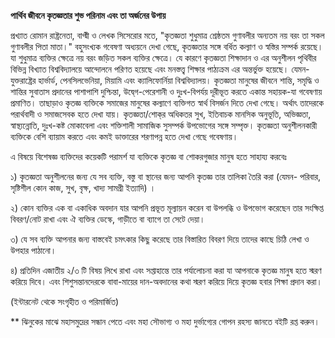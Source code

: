 
**পার্থিব জীবনে কৃতজ্ঞতার শুভ পরিনাম এবং তা অর্জনের উপায়**

প্রখ্যাত রোমান রাষ্ট্রনেতা, বাগ্মী ও লেখক সিসেরোর মতে, &quot;কৃতজ্ঞতা শুধুমাত্র শ্রেষ্ঠতম গুণাবলীর অন্যতম নয় বরং তা সকল গুণাবলীর পিতা মাতা।&quot; বহুসংখ্যক গবেষণা অধ্যয়নে দেখা গেছে, কৃতজ্ঞতার সঙ্গে বর্ধিত কল্যাণ ও স্বস্তির সম্পর্ক রয়েছে। যা শুধুমাত্র ব্যক্তির ক্ষেত্রে নয় বরং জড়িত সকল ব্যক্তির ক্ষেত্রে। যে কারণে কৃতজ্ঞতা শিক্ষাদান ও এর অনুশীলন পৃথিবীর বিভিন্ন বিখ্যাত বিশ্ববিদ্যালয়ে আন্দোলনে পরিণত হয়েছে এবং মনস্তত্ত্ব শিক্ষার পাঠ্যক্রম এর অন্তর্ভুক্ত হয়েছে। যেমন- যুক্তরাষ্ট্রের হার্ভার্ড, পেনসিলভেনিয়া, মিয়ামি এবং ক্যালিফোর্নিয়া বিশ্ববিদ্যালয়। কৃতজ্ঞতা মানুষের জীবনে শান্তি, সমৃদ্ধি ও শান্তির সুবাতাস প্রদানের পাশাপাশি দুশ্চিন্তা, উদ্বে্‌গ-পেরেশানী ও দুঃখ-বিপর্যয় দূরীভূত করতে একান্ত সহায়ক-যা গবেষণায় প্রমাণিত। তাছাড়াও কৃতজ্ঞ ব্যক্তিকে সমাজের মানুষের কল্যাণে ব্যক্তিগত স্বার্থ বিসর্জন দিতে দেখা গেছে। অর্থাৎ তাদেরকে পরার্থবাদী ও সমাজসেবক হতে দেখা যায়। কৃতজ্ঞতা/শোক্‌র অধিকতর সুখ, ইতিবাচক মানসিক অনুভূতি, অভিজ্ঞতা, স্বাস্থ্যন্নোতি, দুঃখ-কষ্ট মোকাবেলা এবং শক্তিশালী সামাজিক সুসম্পর্ক উপভোগের সঙ্গে সম্পৃক্ত। কৃতজ্ঞতা অনুশীলনকারী ব্যক্তিকে বেশি ব্যায়াম করতে এবং কমই ডাক্তারের শরণাপন্ন হতে দেখা গেছে গবেষণায়।

এ বিষয়ে বিশেষজ্ঞ ব্যক্তিদের কয়েকটি পরামর্শ যা ব্যক্তিকে কৃতজ্ঞ বা শোকরগুজার মানুষ হতে সাহায্য করবেঃ

১) কৃতজ্ঞতা অনুশীলনের জন্য যে সব ব্যক্তি, বস্তু বা স্থানের জন্য আপনি কৃতজ্ঞ তার তালিকা তৈরি করা (যেমন- পরিবার, সৃষ্টিশীল কোন কাজ, সুখ, বৃক্ষ, খাদ্য সামগ্রী ইত্যাদি) ।

২) কোন ব্যক্তির এক বা একাধিক অবদান যার আপনি প্রভূত মূল্যায়ন করেন বা উপলব্ধি ও উপভোগ করেছেন তার সংক্ষিপ্ত বিবরণ/নোট রাখা এবং ঐ ব্যক্তির ডেস্কে, গাড়ীতে বা ব্যাগে তা সেটে দেয়া।

৩) যে সব ব্যক্তি আপনার জন্য বাস্তবেই চমৎকার কিছু করেছে তার বিস্তারিত বিবরণ দিয়ে তাদের কাছে চিঠি লেখা ও উপহার পাঠানো।

৪) প্রতিদিন এজাতীয় ২/৩ টি বিষয় লিখে রাখা এবং সপ্তাহান্তে তার পর্যালোচনা করা যা আপনাকে কৃতজ্ঞ মানুষ হতে স্মরণ করিয়ে দিবে। এবং শিশুসন্তানদেরকে বাবা-মায়ের দান-অবদানের কথা স্মরণ করিয়ে দিয়ে কৃতজ্ঞ হবার শিক্ষা প্রদান করা।

(ইন্টারনেট থেকে সংগৃহীত ও পরিমার্জিত)

\*\* ঝিনুকের মাঝে মহাসমুদ্রের সন্ধান পেতে এবং মহা সৌভাগ্য ও মহা দুর্ভাগ্যের গোপন রহস্য জানতে বইটি রপ্ত করুন।
